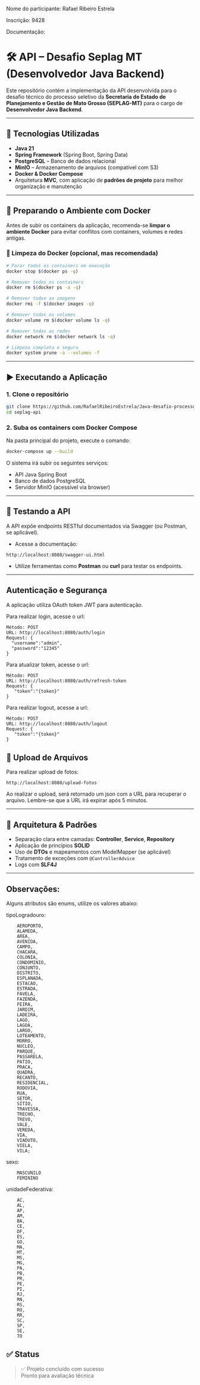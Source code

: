 Nome do participante: Rafael Ribeiro Estrela

Inscrição: 9428

Documentação:

# 🛠️ API – Desafio Seplag MT (Desenvolvedor Java Backend)

Este repositório contém a implementação da API desenvolvida para o desafio técnico do processo seletivo da **Secretaria de Estado de Planejamento e Gestão de Mato Grosso (SEPLAG-MT)** para o cargo de **Desenvolvedor Java Backend**.

---

## 🚀 Tecnologias Utilizadas

- **Java 21**
- **Spring Framework** (Spring Boot, Spring Data)
- **PostgreSQL** – Banco de dados relacional
- **MinIO** – Armazenamento de arquivos (compatível com S3)
- **Docker & Docker Compose**
- Arquitetura **MVC**, com aplicação de **padrões de projeto** para melhor organização e manutenção

---

## 🐳 Preparando o Ambiente com Docker

Antes de subir os containers da aplicação, recomenda-se **limpar o ambiente Docker** para evitar conflitos com containers, volumes e redes antigas.

### 🔄 Limpeza do Docker (opcional, mas recomendada)

```bash
# Parar todos os containers em execução
docker stop $(docker ps -q)

# Remover todos os containers
docker rm $(docker ps -a -q)

# Remover todas as imagens
docker rmi -f $(docker images -q)

# Remover todos os volumes
docker volume rm $(docker volume ls -q)

# Remover todas as redes
docker network rm $(docker network ls -q)

# Limpeza completa e segura
docker system prune -a --volumes -f
```

---

## ▶️ Executando a Aplicação

### 1. Clone o repositório

```bash
git clone https://github.com/RafaelRibeiroEstrela/Java-desafio-processo-seletivo-seplag.git
cd seplag-api
```

### 2. Suba os containers com Docker Compose

Na pasta principal do projeto, execute o comando:

```bash
docker-compose up --build
```

O sistema irá subir os seguintes serviços:

- API Java Spring Boot
- Banco de dados PostgreSQL
- Servidor MinIO (acessível via browser)

---

## 🧪 Testando a API

A API expõe endpoints RESTful documentados via Swagger (ou Postman, se aplicável).

- Acesse a documentação:

```
http://localhost:8080/swagger-ui.html
```

- Utilize ferramentas como **Postman** ou **curl** para testar os endpoints.

---

## Autenticação e Segurança

A aplicação utiliza OAuth token JWT para autenticação.

Para realizar login, acesse o url:

```
Método: POST
URL: http://localhost:8080/auth/login
Request: {
  "username":"admin",
  "password":"12345"
}
```

Para atualizar token, acesse o url:

```
Método: POST
URL: http://localhost:8080/auth/refresh-token
Request: {
   "token":"{token}" 
}
```

Para realizar logout, acesse a url:

```
Método: POST
URL: http://localhost:8080/auth/logout
Request: {
   "token":"{token}" 
}
```

## 📁 Upload de Arquivos

Para realizar upload de fotos:

```
http://localhost:8080/upload-fotos
```

Ao realizar o upload, será retornado um json com a URL para recuperar o arquivo.
Lembre-se que a URL irá expirar após 5 minutos.

---

## 🧩 Arquitetura & Padrões

- Separação clara entre camadas: **Controller**, **Service**, **Repository**
- Aplicação de princípios **SOLID**
- Uso de **DTOs** e mapeamentos com ModelMapper (se aplicável)
- Tratamento de exceções com `@ControllerAdvice`
- Logs com **SLF4J**

---

## Observações:

Alguns atributos são enums, utilize os valores abaixo:

tipoLogradouro:
```
    AEROPORTO,
    ALAMEDA,
    AREA,
    AVENIDA,
    CAMPO,
    CHACARA,
    COLONIA,
    CONDOMINIO,
    CONJUNTO,
    DISTRITO,
    ESPLANADA,
    ESTACAO,
    ESTRADA,
    FAVELA,
    FAZENDA,
    FEIRA,
    JARDIM,
    LADEIRA,
    LAGO,
    LAGOA,
    LARGO,
    LOTEAMENTO,
    MORRO,
    NUCLEO,
    PARQUE,
    PASSARELA,
    PATIO,
    PRACA,
    QUADRA,
    RECANTO,
    RESIDENCIAL,
    RODOVIA,
    RUA,
    SETOR,
    SITIO,
    TRAVESSA,
    TRECHO,
    TREVO,
    VALE,
    VEREDA,
    VIA,
    VIADUTO,
    VIELA,
    VILA;
```

sexo:

```
    MASCUNILO
    FEMININO
```

unidadeFederativa:

```
    AC,
    AL,
    AP,
    AM,
    BA,
    CE,
    DF,
    ES,
    GO,
    MA,
    MT,
    MS,
    MG,
    PA,
    PB,
    PR,
    PE,
    PI,
    RJ,
    RN,
    RS,
    RO,
    RR,
    SC,
    SP,
    SE,
    TO
```

## ✅ Status

> ✅ Projeto concluído com sucesso  
> Pronto para avaliação técnica
